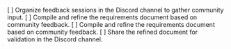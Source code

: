 [ ] Organize feedback sessions in the Discord channel to gather community input.
[ ] Compile and refine the requirements document based on community feedback.
[ ] Compile and refine the requirements document based on community feedback.
[ ] Share the refined document for validation in the Discord channel.